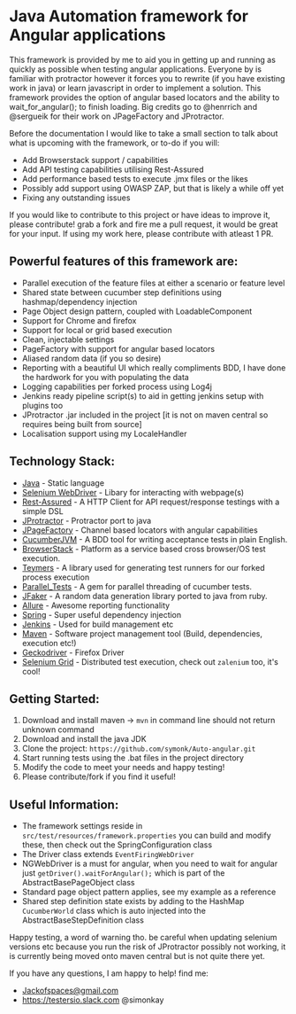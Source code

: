 Java Automation framework for Angular applications
==================================
This framework is provided by me to aid you in getting up and running as quickly as possible when testing angular applications.  Everyone by is familiar with protractor however it forces you to rewrite (if you have existing work in java) or learn javascript in order to implement a solution.  This framework provides the option of angular based locators and the ability to wait_for_angular(); to finish loading.  Big credits go to @henrrich and @sergueik for their work on JPageFactory and JProtractor.

Before the documentation I would like to take a small section to talk about what is upcoming with the framework, or to-do if you will:

- Add Browserstack support / capabilities
- Add API testing capabilities utilising Rest-Assured
- Add performance based tests to execute .jmx files or the likes
- Possibly add support using OWASP ZAP, but that is likely a while off yet
- Fixing any outstanding issues

If you would like to contribute to this project or have ideas to improve it, please contribute! grab a fork and fire me a pull request, it would be great for your input.  If using my work here, please contribute with atleast 1 PR.

Powerful features of this framework are:
---------

- Parallel execution of the feature files at either a scenario or feature level
- Shared state between cucumber step definitions using hashmap/dependency injection
- Page Object design pattern, coupled with LoadableComponent
- Support for Chrome and firefox
- Support for local or grid based execution
- Clean, injectable settings
- PageFactory with support for angular based locators
- Aliased random data (if you so desire)
- Reporting with a beautiful UI which really compliments BDD, I have done the hardwork for you with populating the data
- Logging capabilities per forked process using Log4j
- Jenkins ready pipeline script(s) to aid in getting jenkins setup with plugins too
- JProtractor .jar included in the project [it is not on maven central so requires being built from source]
- Localisation support using my LocaleHandler

Technology Stack:
---------

- [Java](https://docs.oracle.com/javase/7/docs/api/) - Static language
- [Selenium WebDriver](http://www.seleniumhq.org/projects/webdriver/) - Libary for interacting with webpage(s)
- [Rest-Assured](http://rest-assured.io/) - A HTTP Client for API request/response testings with a simple DSL
- [JProtractor](https://github.com/sergueik/jProtractor) - Protractor port to java
- [JPageFactory](https://github.com/henrrich/jpagefactory) - Channel based locators with angular capabilities
- [CucumberJVM](https://cucumber.io/docs/reference/jvm) - A BDD tool for writing acceptance tests in plain English.
- [BrowserStack](https://www.browserstack.com/) - Platform as a service based cross browser/OS test execution.
- [Teymers](https://github.com/temyers/cucumber-jvm-parallel-plugin) - A library used for generating test runners for our forked process execution
- [Parallel_Tests](https://github.com/grosser/parallel_tests) - A gem for parallel threading of cucumber tests.
- [JFaker](https://github.com/DiUS/java-faker) - A random data generation library ported to java from ruby.
- [Allure](https://github.com/allure-framework/allure-cucumberjvm) - Awesome reporting functionality
- [Spring](https://spring.io/) - Super useful dependency injection
- [Jenkins](https://jenkins-ci.org/) - Used for build management etc
- [Maven](https://maven.apache.org/) - Software project management tool (Build, dependencies, execution etc!)
- [Geckodriver](https://github.com/mozilla/geckodriver/releases) - Firefox Driver
- [Selenium Grid](http://www.seleniumhq.org/projects/grid/) - Distributed test execution, check out `zalenium` too, it's cool!

Getting Started:
---------

1. Download and install maven -> `mvn` in command line should not return unknown command
2. Download and install the java JDK
3. Clone the project: `https://github.com/symonk/Auto-angular.git`
4. Start running tests using the .bat files in the project directory
5. Modify the code to meet your needs and happy testing!
6. Please contribute/fork if you find it useful!

Useful Information:
---------

- The framework settings reside in `src/test/resources/framework.properties` you can build and modify these, then check out the SpringConfiguration class
- The Driver class extends `EventFiringWebDriver`
- NGWebDriver is a must for angular, when you need to wait for angular just `getDriver().waitForAngular();` which is part of the AbstractBasePageObject class
- Standard page object pattern applies, see my example as a reference
- Shared step definition state exists by adding to the HashMap `CucumberWorld` class which is auto injected into the AbstractBaseStepDefinition class

Happy testing, a word of warning tho.  be careful when updating selenium versions etc because you run the risk of JProtractor possibly not working, it is currently being moved onto maven central but is not quite there yet.

If you have any questions, I am happy to help! find me:

- Jackofspaces@gmail.com
- https://testersio.slack.com @simonkay

